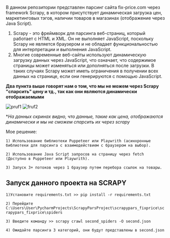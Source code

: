 В данном репозитории представлен парсинг сайта fix-price.com через framework Scrapy, в котором присутствует динамическая загрузка цен, маркетинговых тэгов, наличии товаров в магазинах (отображение через Java Script).

1) Scrapy - это фреймворк для парсинга веб-страниц, который работает с HTML и XML. Он не выполняет JavaScript, поскольку Scrapy не является браузером и не обладает функциональностью для интерпретации и выполнения JavaScript.
2) Многие современные веб-сайты используют динамическую загрузку данных через JavaScript, что означает, что содержимое страницы может изменяться или дополняться после загрузки. В таких случаях Scrapy может иметь ограничения в получении всех данных на странице, если они генерируются с помощью JavaScript.

**Два пункта выше говорят нам о том, что мы не можем через Scrapy "спарсить" цену и тд., так как они являются динамически отображаемыми**

![pruf1](https://github.com/Pythonshik0/ParsScapy/assets/109079889/7a0fe724-e9c2-4b00-b0a2-dccbdf918bdc)
![fruf2](https://github.com/Pythonshik0/ParsScapy/assets/109079889/7ba56229-b8c3-479d-a5c1-1e875cce4a63)

**На данных скринах видно, что данные, такие как цена, отображаются динамически и мы не сможем спарсить их через scrapy*

Мое решение:

```1) Использование библиотеки Puppeteer или Playwrith (асинхронные библиотеки для парсинга с взаимодействием с браузером на выбор).```

```2) Использование Java Script запросов на страницу через fetch (Доступно в Puppeteer или Playwrith).```

```3) Запуск 3+ потоков через 1 браузер путем перебора ссылок на товары.```

## Запуск данного проекта на SCRAPY

```1)Установите requirements.txt >> pip install -r requirements.txt```

```2) Перейдите C:\Users\User\PycharmProjects\ScrapyParsProject\scrapypars_fixprice\scrapypars_fixprice\spiders```

```3) Введите команду >> scrapy crawl second_spiders -O second.json```

```4) Ожидайте парсинга 3 категорий, они будут представлены в second.json```
